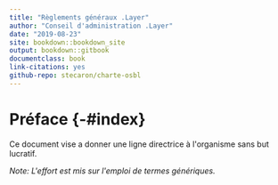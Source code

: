 ```yaml
---
title: "Règlements généraux .Layer"
author: "Conseil d'administration .Layer"
date: "2019-08-23"
site: bookdown::bookdown_site
output: bookdown::gitbook
documentclass: book
link-citations: yes
github-repo: stecaron/charte-osbl
---
```


# Préface {-#index}

Ce document vise a donner une ligne directrice à l'organisme sans but lucratif.

*Note: L'effort est mis sur l'emploi de termes génériques.*
